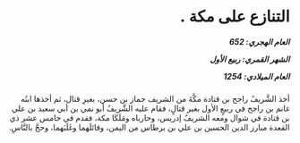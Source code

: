 <h1 dir="rtl">التنازع على مكة .</h1>

<h5 dir="rtl">العام الهجري:  652

الشهر القمري: ربيع الأول

العام الميلادي: 1254</h5>

<p dir="rtl">أخذ الشَّريفُ راجح بن قتادة مكَّةَ من الشريف جماز بن حسن، بغيرِ قتال، ثم أخذها ابنُه غانم بن راجح في ربيعٍ الأول بغير قتالٍ، فقام عليه الشَّريفُ أبو نمي بن أبي سعيد بن علي بن قتادة في شوال ومعه الشريفُ إدريس، وحارباه ومَلَكَا مكة، فقدم في خامس عشر ذي القعدة مبارز الدين الحسين بن علي بن برطاس من اليمن، وقاتَلَهما وغَلَبَهما، وحجَّ بالنَّاسِ.</p></br>
